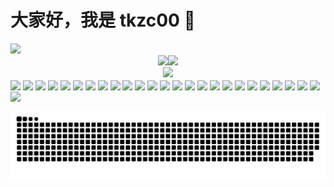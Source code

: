 # 大家好，我是 tkzc00 👋

<img src="https://komarev.com/ghpvc/?username=zktkzc&abbreviated=true" />

<div align="center"><img src="https://github-readme-stats.vercel.app/api/top-langs/?username=zktkzc&layout=compact&locale=cn" height=145/></span><span><img src="https://github-readme-stats.vercel.app/api?username=zktkzc&count_private=true&include_all_commits=true&show_icons=true&locale=cn" height=145/></div>

<div align="center"> <img src="https://github-readme-streak-stats.herokuapp.com/?user=zktkzc" /> </div>

<div> 
  <img align="center" src="https://skillicons.dev/icons?i=c&theme=light" />
  <img align="center" src="https://skillicons.dev/icons?i=cs&theme=light" />
  <img align="center" src="https://skillicons.dev/icons?i=cpp&theme=light" />
  <img align="center" src="https://skillicons.dev/icons?i=cmake&theme=light" />
  <img align="center" src="https://skillicons.dev/icons?i=css&theme=light" />
  <img align="center" src="https://skillicons.dev/icons?i=html&theme=light" />
  <img align="center" src="https://skillicons.dev/icons?i=js&theme=light" />
  <img align="center" src="https://skillicons.dev/icons?i=ts&theme=light" />
  <img align="center" src="https://skillicons.dev/icons?i=electron&theme=light" />
  <img align="center" src="https://skillicons.dev/icons?i=java&theme=light" />
  <img align="center" src="https://skillicons.dev/icons?i=go&theme=light" />
  <img align="center" src="https://skillicons.dev/icons?i=rust&theme=light" />
  <img align="center" src="https://skillicons.dev/icons?i=vue&theme=light" />
  <img align="center" src="https://skillicons.dev/icons?i=pinia&theme=light" />
  <img align="center" src="https://skillicons.dev/icons?i=vite&theme=light" />
  <img align="center" src="https://skillicons.dev/icons?i=react&theme=light" />
  <img align="center" src="https://skillicons.dev/icons?i=nodejs&theme=light" />
  <img align="center" src="https://skillicons.dev/icons?i=python&theme=light" />
  <img align="center" src="https://skillicons.dev/icons?i=qt&theme=light" />
  <img align="center" src="https://skillicons.dev/icons?i=redis&theme=light" />
  <img align="center" src="https://skillicons.dev/icons?i=rabbitmq&theme=light" />
  <img align="center" src="https://skillicons.dev/icons?i=docker&theme=light" />
  <img align="center" src="https://skillicons.dev/icons?i=mysql&theme=light" />
  <img align="center" src="https://skillicons.dev/icons?i=sqlite&theme=light" />
  <img align="center" src="https://skillicons.dev/icons?i=visualstudio&theme=light" />
  <img align="center" src="https://skillicons.dev/icons?i=vscode&theme=light" />
</div>

![](https://raw.githubusercontent.com/fjqz177/fjqz177/main/dist/github-contribution-grid-snake.svg)
